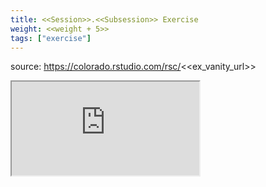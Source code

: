 ```yaml
---
title: <<Session>>.<<Subsession>> Exercise
weight: <<weight + 5>>
tags: ["exercise"]
---
```


source: https://colorado.rstudio.com/rsc/<<ex_vanity_url>>

<div class="learnr-column">
<div class="responsive-container-learnr">
  <!-- <div class="cssload-loader">
    <div class="cssload-inner cssload-one"></div>
    <div class="cssload-inner cssload-two"></div>
    <div class="cssload-inner cssload-three"></div>
  </div> -->

  <div class="animated-r-wrapper">
    <div class="animated-r-vertical">
      <div class="animated-r-circle"></div>
    </div>
    <div class="animated-r-diagonal"></div>
  </div>

  <iframe 
    src="https://colorado.rstudio.com/rsc/<<ex_vanity_url>>" 
    gesture="media"  allowfullscreen
    scrolling="yes">
  </iframe>
</div>
</div>




